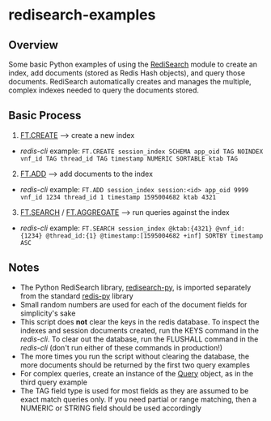 # redisearch-examples
## Overview
Some basic Python examples of using the [RediSearch](https://oss.redislabs.com/redisearch/) module to create an index, add documents (stored as Redis Hash objects), and query those documents.
RediSearch automatically creates and manages the multiple, complex indexes needed to query the documents stored. 

## Basic Process
1. [FT.CREATE](https://oss.redislabs.com/redisearch/Commands/#ftcreate) --> create a new index 
- *redis-cli* example: `FT.CREATE session_index SCHEMA app_oid TAG NOINDEX vnf_id TAG thread_id TAG timestamp NUMERIC SORTABLE ktab TAG`

2. [FT.ADD](https://oss.redislabs.com/redisearch/Commands/#ftadd) --> add documents to the index
- *redis-cli* example: `FT.ADD session_index session:<id> app_oid 9999 vnf_id 1234 thread_id 1 timestamp 1595004682 ktab 4321`

3. [FT.SEARCH](https://oss.redislabs.com/redisearch/Commands/#ftsearch) / [FT.AGGREGATE](https://oss.redislabs.com/redisearch/Commands/#ftsearch) --> run queries against the index
- *redis-cli* example: `FT.SEARCH session_index @ktab:{4321} @vnf_id:{1234} @thread_id:{1} @timestamp:[1595004682 +inf] SORTBY timestamp ASC`

## Notes
- The Python RediSearch library, [redisearch-py](http://github.com/RedisLabs/redisearch-py), is imported separately from the standard [redis-py](https://github.com/andymccurdy/redis-py) library
- Small random numbers are used for each of the document fields for simplicity's sake 
- This script does **not** clear the keys in the redis database. To inspect the indexes and session documents created, run the KEYS command in the *redis-cli*. To clear out the database, run the FLUSHALL command in the *redis-cli* (don't run either of these commands in production!)
- The more times you run the script without clearing the database, the more documents should be returned by the first two query examples
- For complex queries, create an instance of the [Query](https://oss.redislabs.com/redisearch/python_client/#class_query) object, as in the third query example 
- The TAG field type is used for most fields as they are assumed to be exact match queries only. If you need partial or range matching, then a NUMERIC or STRING field should be used accordingly
